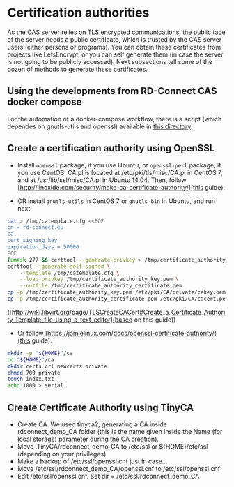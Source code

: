 # Certification authorities

As the CAS server relies on TLS encrypted communications, the public face of the server needs a public certificate, which is trusted by the CAS server users (either persons or programs). You can obtain these certificates from projects like LetsEncrypt, or you can self generate them (in case the server is not going to be publicly accessed). Next subsections tell some of the dozen of methods to generate these certificates.

## Using the developments from RD-Connect CAS docker compose

For the automation of a docker-compose workflow, there is a script (which dependes on gnutls-utils and openssl) available in [this directory](https://github.com/inab/rd-connect_cas-dockerfiles/tree/master/rd-connect-common-key-generator/rd-connect_ca).

## Create a certification authority using OpenSSL

* Install `openssl` package, if you use Ubuntu, or `openssl-perl` package, if you use CentOS. CA.pl is located at /etc/pki/tls/misc/CA.pl in CentOS 7, and at /usr/lib/ssl/misc/CA.pl in Ubuntu 14.04. Then, follow [http://linoxide.com/security/make-ca-certificate-authority/](this guide).

* OR install `gnutls-utils` in CentOS 7 or `gnutls-bin` in Ubuntu, and run next 

```bash
cat > /tmp/catemplate.cfg <<EOF
cn = rd-connect.eu
ca
cert_signing_key
expiration_days = 50000
EOF
(umask 277 && certtool --generate-privkey > /tmp/certificate_authority_key.pem)
certtool --generate-self-signed \
	--template /tmp/catemplate.cfg \
	--load-privkey /tmp/certificate_authority_key.pem \
	--outfile /tmp/certificate_authority_certificate.pem
cp -p /tmp/certificate_authority_key.pem /etc/pki/CA/private/cakey.pem
cp -p /tmp/certificate_authority_certificate.pem /etc/pki/CA/cacert.pem
```


([http://wiki.libvirt.org/page/TLSCreateCACert#Create_a_Certificate_Authority_Template_file_using_a_text_editor](based on this guide))


* Or follow [https://jamielinux.com/docs/openssl-certificate-authority/](this guide).

  
```bash
mkdir -p "${HOME}"/ca
cd "${HOME}"/ca
mkdir certs crl newcerts private
chmod 700 private
touch index.txt
echo 1000 > serial
```

## Create Certificate Authority using TinyCA
* Create CA. We used tinyca2, generating a CA inside rdconnect_demo_CA folder (this is the name given inside the Name (for local storage) parameter during the CA creation).
* Move .TinyCA/rdconnect_demo_CA to /etc/ssl or ${HOME}/etc/ssl (depending on your privileges)
* Make a backup of /etc/ssl/openssl.cnf just in case...
* Move /etc/ssl/rdconnect_demo_CA/openssl.cnf to /etc/ssl/openssl.cnf
* Edit /etc/ssl/openssl.cnf. Set dir = /etc/ssl/rdconnect_demo_CA
